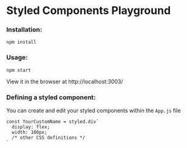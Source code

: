 # Styled Components Playground

### Installation:
```
npm install
```

### Usage:
```
npm start
```
View it in the browser at http://localhost:3003/


### Defining a styled component:
You can create and edit your styled components within the `App.js` file
```
const YourCustomName = styled.div`
  display: flex;
  width: 100px;
  /* other CSS definitions */
`
```
